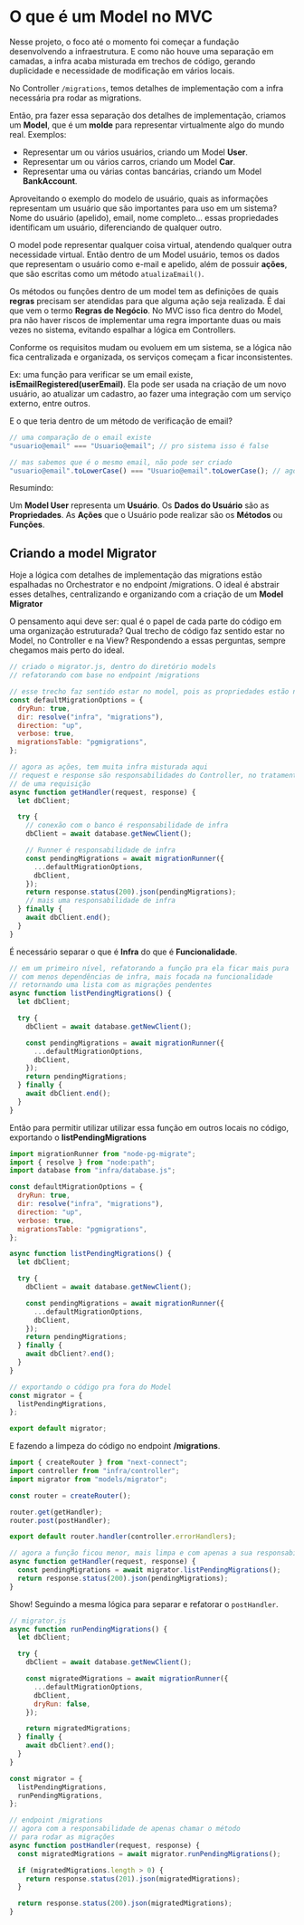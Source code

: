 # O que é um Model no MVC

Nesse projeto, o foco até o momento foi começar a fundação desenvolvendo a infraestrutura. E como não houve uma separação em camadas, a infra acaba misturada em trechos de código, gerando duplicidade e necessidade de modificação em vários locais.

No Controller `/migrations`, temos detalhes de implementação com a infra necessária pra rodar as migrations.

Então, pra fazer essa separação dos detalhes de implementação, criamos um **Model**, que é um **molde** para representar virtualmente algo do mundo real. Exemplos:

- Representar um ou vários usuários, criando um Model **User**.
- Representar um ou vários carros, criando um Model **Car**.
- Representar uma ou várias contas bancárias, criando um Model **BankAccount**.

Aproveitando o exemplo do modelo de usuário, quais as informações representam um usuário que são importantes para uso em um sistema? Nome do usuário (apelido), email, nome completo... essas propriedades identificam um usuário, diferenciando de qualquer outro.

O model pode representar qualquer coisa virtual, atendendo qualquer outra necessidade virtual. Então dentro de um Model usuário, temos os dados que representam o usuário como e-mail e apelido, além de possuir **ações**, que são escritas como um método `atualizaEmail()`.

Os métodos ou funções dentro de um model tem as definições de quais **regras** precisam ser atendidas para que alguma ação seja realizada. É dai que vem o termo **Regras de Negócio**. No MVC isso fica dentro do Model, pra não haver riscos de implementar uma regra importante duas ou mais vezes no sistema, evitando espalhar a lógica em Controllers.

Conforme os requisitos mudam ou evoluem em um sistema, se a lógica não fica centralizada e organizada, os serviços começam a ficar inconsistentes.

Ex: uma função para verificar se um email existe, **isEmailRegistered(userEmail)**. Ela pode ser usada na criação de um novo usuário, ao atualizar um cadastro, ao fazer uma integração com um serviço externo, entre outros.

E o que teria dentro de um método de verificação de email?

```js
// uma comparação de o email existe
"usuario@email" === "Usuario@email"; // pro sistema isso é false

// mas sabemos que é o mesmo email, não pode ser criado
"usuario@email".toLowerCase() === "Usuario@email".toLowerCase(); // agora sim é true
```

Resumindo:

Um **Model User** representa um **Usuário**. Os **Dados do Usuário** são as **Propriedades**. As **Ações** que o Usuário pode realizar são os **Métodos** ou **Funções**.

## Criando a model Migrator

Hoje a lógica com detalhes de implementação das migrations estão espalhadas no Orchestrator e no endpoint /migrations. O ideal é abstrair esses detalhes, centralizando e organizando com a criação de um **Model Migrator**

O pensamento aqui deve ser: qual é o papel de cada parte do código em uma organização estruturada? Qual trecho de código faz sentido estar no Model, no Controller e na View? Respondendo a essas perguntas, sempre chegamos mais perto do ideal.

```js
// criado o migrator.js, dentro do diretório models
// refatorando com base no endpoint /migrations

// esse trecho faz sentido estar no model, pois as propriedades estão nesse objeto
const defaultMigrationOptions = {
  dryRun: true,
  dir: resolve("infra", "migrations"),
  direction: "up",
  verbose: true,
  migrationsTable: "pgmigrations",
};

// agora as ações, tem muita infra misturada aqui
// request e response são responsabilidades do Controller, no tratamento
// de uma requisição
async function getHandler(request, response) {
  let dbClient;

  try {
    // conexão com o banco é responsabilidade de infra
    dbClient = await database.getNewClient();

    // Runner é responsabilidade de infra
    const pendingMigrations = await migrationRunner({
      ...defaultMigrationOptions,
      dbClient,
    });
    return response.status(200).json(pendingMigrations);
    // mais uma responsabilidade de infra
  } finally {
    await dbClient.end();
  }
}
```

É necessário separar o que é **Infra** do que é **Funcionalidade**.

```js
// em um primeiro nível, refatorando a função pra ela ficar mais pura
// com menos dependências de infra, mais focada na funcionalidade
// retornando uma lista com as migrações pendentes
async function listPendingMigrations() {
  let dbClient;

  try {
    dbClient = await database.getNewClient();

    const pendingMigrations = await migrationRunner({
      ...defaultMigrationOptions,
      dbClient,
    });
    return pendingMigrations;
  } finally {
    await dbClient.end();
  }
}
```

Então para permitir utilizar utilizar essa função em outros locais no código, exportando o **listPendingMigrations**

```js
import migrationRunner from "node-pg-migrate";
import { resolve } from "node:path";
import database from "infra/database.js";

const defaultMigrationOptions = {
  dryRun: true,
  dir: resolve("infra", "migrations"),
  direction: "up",
  verbose: true,
  migrationsTable: "pgmigrations",
};

async function listPendingMigrations() {
  let dbClient;

  try {
    dbClient = await database.getNewClient();

    const pendingMigrations = await migrationRunner({
      ...defaultMigrationOptions,
      dbClient,
    });
    return pendingMigrations;
  } finally {
    await dbClient?.end();
  }
}

// exportando o código pra fora do Model
const migrator = {
  listPendingMigrations,
};

export default migrator;
```

E fazendo a limpeza do código no endpoint **/migrations**.

```js
import { createRouter } from "next-connect";
import controller from "infra/controller";
import migrator from "models/migrator";

const router = createRouter();

router.get(getHandler);
router.post(postHandler);

export default router.handler(controller.errorHandlers);

// agora a função ficou menor, mais limpa e com apenas a sua responsabilidade
async function getHandler(request, response) {
  const pendingMigrations = await migrator.listPendingMigrations();
  return response.status(200).json(pendingMigrations);
}
```

Show! Seguindo a mesma lógica para separar e refatorar o `postHandler`.

```js
// migrator.js
async function runPendingMigrations() {
  let dbClient;

  try {
    dbClient = await database.getNewClient();

    const migratedMigrations = await migrationRunner({
      ...defaultMigrationOptions,
      dbClient,
      dryRun: false,
    });

    return migratedMigrations;
  } finally {
    await dbClient?.end();
  }
}

const migrator = {
  listPendingMigrations,
  runPendingMigrations,
};

// endpoint /migrations
// agora com a responsabilidade de apenas chamar o método
// para rodar as migrações
async function postHandler(request, response) {
  const migratedMigrations = await migrator.runPendingMigrations();

  if (migratedMigrations.length > 0) {
    return response.status(201).json(migratedMigrations);
  }

  return response.status(200).json(migratedMigrations);
}
```
